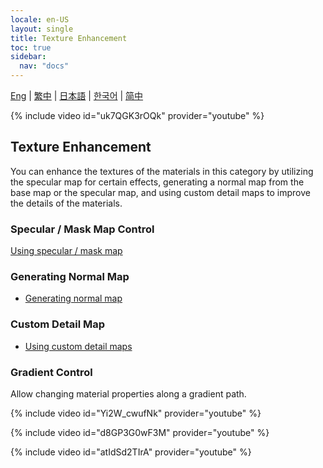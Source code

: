 ```yaml
---
locale: en-US
layout: single
title: Texture Enhancement
toc: true
sidebar:
  nav: "docs"
---
```

[Eng](/dancexr/features/texture_enhancement) | [繁中](/tw/dancexr/features/texture_enhancement) | [日本語](/jp/dancexr/features/texture_enhancement) | [한국어](/kr/dancexr/features/texture_enhancement) | [简中](/zh/dancexr/features/texture_enhancement)


{% include video id="uk7QGK3rOQk" provider="youtube" %}

## Texture Enhancement
You can enhance the textures of the materials in this category by utilizing the specular map for certain effects, generating a normal map from the base map or the specular map, and using custom detail maps to improve the details of the materials.

### Specular / Mask Map Control
[Using specular / mask map](specular_map.md)

### Generating Normal Map
* [Generating normal map](normal_map.md)

### Custom Detail Map
* [Using custom detail maps](custom_detail_map.md)

### Gradient Control

Allow changing material properties along a gradient path. 

{% include video id="Yi2W_cwufNk" provider="youtube" %}

{% include video id="d8GP3G0wF3M" provider="youtube" %}

{% include video id="atIdSd2TIrA" provider="youtube" %}